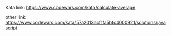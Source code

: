 Kata link: https://www.codewars.com/kata/calculate-average

other link: https://www.codewars.com/kata/57a2013acf1fa5bfc4000921/solutions/javascript
